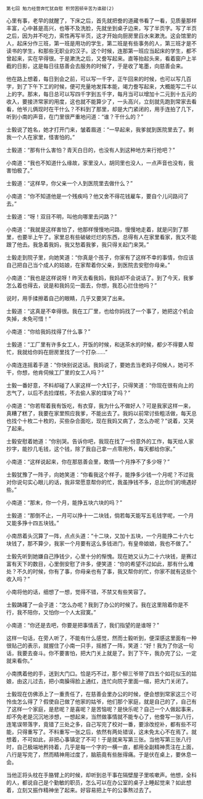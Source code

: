     第七回 勉力经营奔忙犹自慰 积劳困顿辛苦为谁甜(2) 

   心里有事，老早的就醒了，下床之后，首先就把誊的道藏书看了一看，见质量那样丰富，心中甚是高兴，也等不及洗脸，先就坐到桌子边来，写了半页字。写了半页之后，因为并不吃力，索性再写半页，这才开始向厨房里舀水来漱洗。这会馆里的人，起床分作三班，第一班是用功的学生，第二班是有些事务的人，第三班才是不读书的学生，和那些无职业的汉子。这个时候，连那第一班应当起床的学生，都不曾起来，实在早得很。于是漱洗之后，又誊写起来。直等抬起头来，看着窗户上半截的日影，这是每日往慈善会去服务的时候了，于是收了笔墨，向慈善会来。

   他在路上想着，每日到会之前，可以写一千字，正午回来的时候，也可以写几百字，到了下午下工的时候，便可充量地发挥本能，竭力誊写起来，大概能写二千以上的字。那末，每日总可以写四千字到五千字，每月当可以增加十二元到十五元的收入，要接济常家的用度，这也就不能算少了，一头高兴，立刻就先跑到常家去看看，他爷儿俩现时在干什么？不料到了那里，却是大门紧闭的，用手连拍了几下，听到小南的声音，在门里很严重地问道：“谁？干什么的？”

   士毅说了姓名，她才打开门来，皱着眉道：“一早起来，我爹就到医院里去了。剩我一个人在家里，怪害怕的。”

   士毅道：“那有什么害怕？青天白日的，也没有人到这种地方来行抢吧？”

   小南道：“我也不知道什么缘故，家里没人，胡同里也没人，一点声音也没有，我害怕极了。”

   士毅道：“这样早，你父亲一个人到医院里去做什么？”

   小南道：“你不知道他是一个残疾吗？他又舍不得花钱雇车，要自个儿问路问了去。”

   士毅道：“呀！双目不明，叫他向哪里去问路？”

   小南道：“我就是这样害怕了，他那样慢慢地问路，慢慢地走着，就是问到了那里，也要半上午了。家里总有些破破烂烂的东西，总得有人在家里看家，我又不能跟了他去。我急着我妈，我又愁着我爹，我只得关起门来哭。”

   士毅走到院子里，向她笑道：“你真是个孩子，你家有了这样不幸的事情，你应该自己把自己当个成人的姑娘，在家帮着你父亲，到医院去安慰你母亲。”

   小南道：“我也是这样说呀！昨天去看我妈，我妈却不会说话了。到了今天，我爹怎么着也得去，说是和我妈见一面去，你想，我忍心拦住他吗？”

   说时，用手揉擦着自己的眼睛，几乎又要哭了出来。

   士毅道：“这真是不幸得很。我在工厂里，也给你妈找了一个事了，她把这个机会失掉，未免可惜！”

   小南道：“你给我妈找得了什么事？”

   士毅道：“工厂里有许多女工人，开饭的时候，和送茶水的时候，都少不得要人帮忙，我就给你妈在厨房里找了一个打杂……”

   小南连连摇着手道：“你快别说这话。我妈说了，要她去当老妈子伺候人，她可不干，你想，他肯伺候工厂里的女工人吗？”

   士毅一番好意，不料却碰了人家这样一个大钉子，只得笑道：“你现在很有向上的志气了，以后不去捡煤核，不去偷人家的煤块了吗？”

   小南道：“你若帮着我有饭吃，有衣穿，我为什么不做好人？可是我家这样一来，真糟了糕了，我要在家里照应我爹，不能出去了。我妈以前常讨些粗活做，每天总也找个十枚二十枚的，买些杂合面吃，现在我妈又病了，怎么办呢？”说着，又哭了起来。

   士毅安慰着她道：“你别哭。告诉你吧，我现在找了一份意外的工作，每天给人家抄字，能抄几毛钱，这个钱，除了我自己拿一点零用外，每天都给你家。”

   小南道：“这样说起来，你在那慈善会里，敢情一个月挣不了多少呀？”

   士毅犹豫了一阵子，向她笑道：“你看我这个样子，能挣多少钱一个月呢？不过我对你说句实心眼儿的话，我非常愿意帮你的忙，我虽挣钱不多，总比你们的境遇好些。”

   小南道：“那末，你一个月，能挣五块六块的吗？”

   士毅道：“那倒不止，一月可以挣十一二块钱，倘若每天能写五毛钱字呢，一个月又能多挣十四五块钱。”

   小南昂着头沉算了一阵，点点头道：“十二块，又加十五块，一个月能挣二十六七块钱了，那不算少，我家一个月要有这么多钱进门，有皇帝娘娘，我也不做了。”

   士毅先听到她嫌自己挣钱少，心里十分的惭愧。现在她又认为二十六块钱，是赛过富有天下的数目，心里倒安慰了许多，便笑道：“你的希望不过如此，那有什么难处？不久的时候，你有了事，你母亲也有了事，我又帮你的忙，你家不就有这些个收入吗？”

   小南将他的话，细想了一想，觉得不错，不禁又有些笑容了。

   士毅踌躇了一会子道：“怎么办呢？我到了办公的时候了。我在这里陪着你是不行，我不陪你，又怕你一个人太寂寞。”

   小南道：“你还是去吧，你要是把事情丢了，我们指望的是谁呀？”

   这样一句话，在旁人听了，不能有什么感觉，然而士毅听到，便深感这里面有一种很贴己的表示，就握住了小南一只手，摇撼了一阵，笑道：“好！我为了你这一句话，我要去奋斗。你不要害怕，把大门关上就是了。到了下午，我办完了公，一定就来看你。”

   小南携着他的手，送到大门口。恰是巧不过，那个柳三爷带了四五个如花似玉的姑娘，由这儿过去，把小南臊得脸上通红，连忙向院子里面一缩，把大门关闭了。

   士毅现在仿佛添上了一重责任了，在慈善会里办公的时候，便会想到常家这三个可怜虫怎么得了？假使自己做了他家的姑爷，他们那个家庭，就是自己的了，自己有了这样一个家庭，是悲呢？是喜呢？是苦恼呢？是快乐呢？自己一个人做起事来，却不免老是沉沉地涉想，一想起来，当然做事情就不能专心了，他誊写一张八行，连笔误带落字，竟错了三处之多，自己写完了校对一番，要涂改挖补，都有些不可能，只得重写了。不料重写一张之后，依然有两处错误，这未免太心不在焉了。就想着，不可如此，非把心事镇定了不可！于是就来写第三张。当他写第三张八行时，自己极端地矜持着，几乎是每一个字的一横一直，都用全副精神贯注在上面，八行是写完了，然而精神用过度了，脑筋竟有些胀得痛。于是伏在桌上，要休息一会。

   当他正将头枕在手胳臂上的时候，却听到总干事在隔壁屋子里咳嗽声。他想，全科的人，都说自己是个勤敏的职员，怎么可以在办公室的桌子上睡起觉来？如此想着，立刻又振作精神坐了起来。好容易把上午的公事熬过去了。

